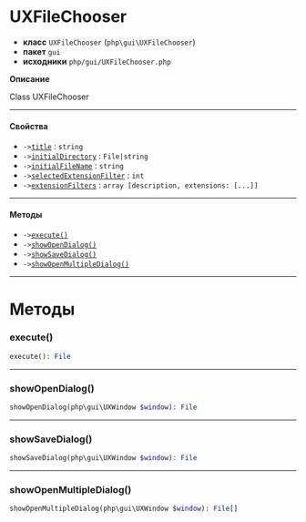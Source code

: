 # UXFileChooser

- **класс** `UXFileChooser` (`php\gui\UXFileChooser`)
- **пакет** `gui`
- **исходники** `php/gui/UXFileChooser.php`

**Описание**

Class UXFileChooser

---

#### Свойства

- `->`[`title`](#prop-title) : `string`
- `->`[`initialDirectory`](#prop-initialdirectory) : `File|string`
- `->`[`initialFileName`](#prop-initialfilename) : `string`
- `->`[`selectedExtensionFilter`](#prop-selectedextensionfilter) : `int`
- `->`[`extensionFilters`](#prop-extensionfilters) : `array [description, extensions: [...]]`

---

#### Методы

- `->`[`execute()`](#method-execute)
- `->`[`showOpenDialog()`](#method-showopendialog)
- `->`[`showSaveDialog()`](#method-showsavedialog)
- `->`[`showOpenMultipleDialog()`](#method-showopenmultipledialog)

---
# Методы

<a name="method-execute"></a>

### execute()
```php
execute(): File
```

---

<a name="method-showopendialog"></a>

### showOpenDialog()
```php
showOpenDialog(php\gui\UXWindow $window): File
```

---

<a name="method-showsavedialog"></a>

### showSaveDialog()
```php
showSaveDialog(php\gui\UXWindow $window): File
```

---

<a name="method-showopenmultipledialog"></a>

### showOpenMultipleDialog()
```php
showOpenMultipleDialog(php\gui\UXWindow $window): File[]
```